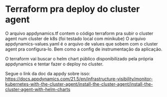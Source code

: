 # Terraform pra deploy do cluster agent 

O arquivo appdynamics.tf contem o código terraform pra subir o cluster agent num cluster de k8s (foi testado local com minikube)
O arquivo appdynamics-values.yaml é o arquivo de values que sobem com o cluster agent pra configura-lo. Bem como a config de instrumentação da aplicação.

O terraform vai buscar o helm chart público disponibilizado pela própria appdynamics e tentar fazer o deploy no cluster.

Segue o link da doc da appdy sobre isso:
https://docs.appdynamics.com/21.5/en/infrastructure-visibility/monitor-kubernetes-with-the-cluster-agent/install-the-cluster-agent/install-the-cluster-agent-with-helm-charts